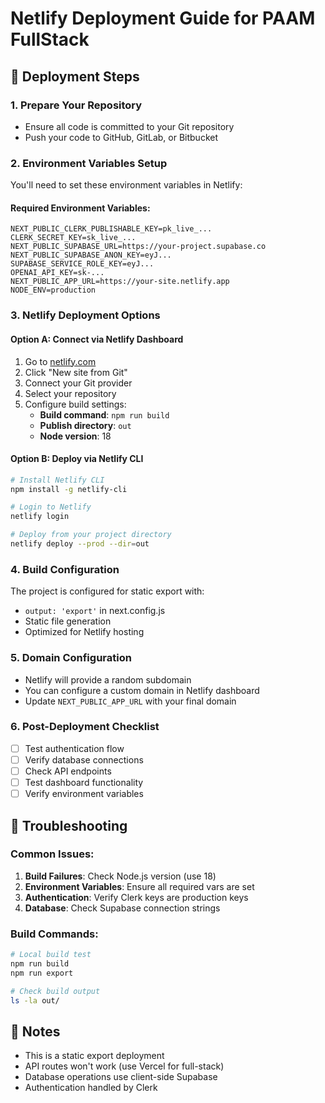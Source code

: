 # Netlify Deployment Guide for PAAM FullStack

## 🚀 Deployment Steps

### 1. Prepare Your Repository
- Ensure all code is committed to your Git repository
- Push your code to GitHub, GitLab, or Bitbucket

### 2. Environment Variables Setup
You'll need to set these environment variables in Netlify:

#### Required Environment Variables:
```
NEXT_PUBLIC_CLERK_PUBLISHABLE_KEY=pk_live_...
CLERK_SECRET_KEY=sk_live_...
NEXT_PUBLIC_SUPABASE_URL=https://your-project.supabase.co
NEXT_PUBLIC_SUPABASE_ANON_KEY=eyJ...
SUPABASE_SERVICE_ROLE_KEY=eyJ...
OPENAI_API_KEY=sk-...
NEXT_PUBLIC_APP_URL=https://your-site.netlify.app
NODE_ENV=production
```

### 3. Netlify Deployment Options

#### Option A: Connect via Netlify Dashboard
1. Go to [netlify.com](https://netlify.com)
2. Click "New site from Git"
3. Connect your Git provider
4. Select your repository
5. Configure build settings:
   - **Build command**: `npm run build`
   - **Publish directory**: `out`
   - **Node version**: 18

#### Option B: Deploy via Netlify CLI
```bash
# Install Netlify CLI
npm install -g netlify-cli

# Login to Netlify
netlify login

# Deploy from your project directory
netlify deploy --prod --dir=out
```

### 4. Build Configuration
The project is configured for static export with:
- `output: 'export'` in next.config.js
- Static file generation
- Optimized for Netlify hosting

### 5. Domain Configuration
- Netlify will provide a random subdomain
- You can configure a custom domain in Netlify dashboard
- Update `NEXT_PUBLIC_APP_URL` with your final domain

### 6. Post-Deployment Checklist
- [ ] Test authentication flow
- [ ] Verify database connections
- [ ] Check API endpoints
- [ ] Test dashboard functionality
- [ ] Verify environment variables

## 🔧 Troubleshooting

### Common Issues:
1. **Build Failures**: Check Node.js version (use 18)
2. **Environment Variables**: Ensure all required vars are set
3. **Authentication**: Verify Clerk keys are production keys
4. **Database**: Check Supabase connection strings

### Build Commands:
```bash
# Local build test
npm run build
npm run export

# Check build output
ls -la out/
```

## 📝 Notes
- This is a static export deployment
- API routes won't work (use Vercel for full-stack)
- Database operations use client-side Supabase
- Authentication handled by Clerk

